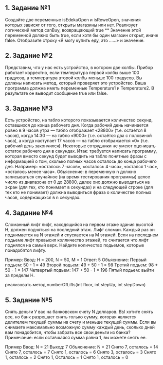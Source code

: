 ## 1. Задание №1

Создайте две переменные isEdekaOpen и isReweOpen, значения которых зависят от того, открыты магазины или нет. 
Реализует логический метод canBuy, возвращающий true
** Значение этой переменной должно быть true, если хотя бы один магазин открыт, иначе false. 
Отобразите строку «Я могу купить еду, это ……» и значение.

## 2. Задание №2
Представим, что у нас есть устройство, в котором две колбы. 
Прибор работает корректно, если температура первой колбы выше 100 градусов, 
а температура второй колбы меньше 100 градусов. 
Вы должны написать метод, который проверяет это устройство. 
Ваша программа должна иметь переменные Temperature1 и Temperature2. 
В результате он выводит сообщение true или false.


## 3. Задание №3
Есть устройство, на табло которого показывается количество секунд, оставшихся до конца рабочего дня. 
Когда рабочий день начинается ровно в 9 часов утра — табло отображает «28800» (т.е. остаётся 8 часов), 
когда 14:30 — на табло «9000» (т.е. остаётся два с половиной часа), а когда наступает 17 часов — на табло отображается «0» (т.е. рабочий день закончился).
Некоторые сотрудники не умеют оценивать остаток рабочего дня в секундах.
Итак: требуется написать программу, которая вместо секунд будет выводить на табло понятные фразы с информацией о том, сколько полных часов осталось до конца рабочего дня.
Например: «осталось 7 часов», «осталось 4 часа», «остался 1 час», «осталось менее часа».
Обьяснение: в переменную n должно записываться случайное (на время тестирования программы) целое число из диапазона от 0 до 28800, далее оно должно выводиться на экран (для тех, кто понимает в секундах) и на следующей строке (для тех кто не понимает) должна выводиться фраза о количестве полных часов, содержащихся в n секундах.

## 4. Задание №4
Сломанный лифт
лифт, находящийся на первом этаже здания высотой H, должен подняться на последний этаж. Лифт сломан. Каждый раз он поднимается на N этажей и спускается на M этажей. Если на последнем подьеме лифт превысил колличество этажей, то считается что лифт поднялся на самый верх. Найдите количество подьемов, которые понадобятся лифту.

Пример:
Ввод:
H = 200, N = 50, M = 1
Ответ: 5
Объяснение:
Первый подьем: 50 - 1 = 49
Второй подьем: 49 + 50 - 1 = 98
Третий подьем: 98 + 50 - 1 = 147
Четвертый подьем: 147 + 50 - 1 = 196
Пятый подьем: выйти за пределы H.

реализовать метод numberOfLifts(int floor, int stepUp, int stepDown)

## 5. Задание №5
Снять деньги
У вас на банковском счету N долларов. ВЫ хотите снять все, но банк разрешает снять только сумму, которая является делителем текущей суммы на счету и меньше текущей суммы.
Если вы снимаете максимально возможную сумму каждый день, сколько дней вам понадобится, чтобы забрать все свои деньги из банка?
Примечание: если оставшаяся сумма равна 1, вы можете снять ее.

Пример
Ввод:  N = 21
Выход:  7
Объяснение:  N = 21
Снято 7, осталось = 14
Снято 7, осталось = 7
Снято 1, осталось = 6
Снято 3, осталось = 3
Снято 1, осталось = 2
Снято 1, Осталось = 1
Снято 1, осталось = 0
